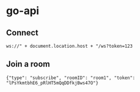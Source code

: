 # go-api

## Connect
```
ws://" + document.location.host + "/ws?token=123
```

## Join a room
```
{"type": "subscribe", "roomID": "room1", "token": "lPsYkmtbhE6_pRlHT5mQqDDfkjBws47O"}
```
